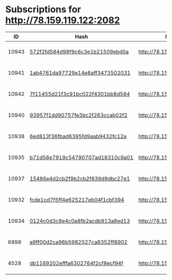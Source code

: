 # Subscriptions for http://78.159.119.122:2082

| ID | Hash | Server | Username | Created | Expires |
|---|---|---|---|---|---|
| 10943 | [572f2fd584d98f9c6c3e1b21509ebd0a](https://bio.odjezdy.online/iptv/?data=572f2fd584d98f9c6c3e1b21509ebd0a) | http://78.159.119.122:2082 | Xplus-1-VZrgbJqgy0 | 2025-03-02 23:09:16 | 1920995460 |
| 10941 | [1ab4761da97729e14e8aff3473502031](https://bio.odjezdy.online/iptv/?data=1ab4761da97729e14e8aff3473502031) | http://78.159.119.122:2082 | Xplus-1-pNldW94F8w | 2025-03-02 23:09:16 | 1923580314 |
| 10942 | [7f11455d21f3c91bc022f4301bb8d584](https://bio.odjezdy.online/iptv/?data=7f11455d21f3c91bc022f4301bb8d584) | http://78.159.119.122:2082 | Xplus-V3-756HLLif0G | 2025-03-02 23:09:16 | 1968450043 |
| 10940 | [93957f1dd90757fe3bc2f263ccab02f2](https://bio.odjezdy.online/iptv/?data=93957f1dd90757fe3bc2f263ccab02f2) | http://78.159.119.122:2082 | Xplus-pro-aMb5qpGi68 | 2025-03-02 23:09:15 | 1989323610 |
| 10938 | [6ed813f36fbad6395fd9aab9432fc12a](https://bio.odjezdy.online/iptv/?data=6ed813f36fbad6395fd9aab9432fc12a) | http://78.159.119.122:2082 | Tourobox1-1yOPsz67oL | 2025-03-02 23:09:10 | 2042590456 |
| 10935 | [b71d58e7919c54790707ad18310c9a01](https://bio.odjezdy.online/iptv/?data=b71d58e7919c54790707ad18310c9a01) | http://78.159.119.122:2082 | Tourobox1-3I3qW1vbTw | 2025-03-02 23:09:10 | 2005731920 |
| 10937 | [15486e4d2cb2f9b2cb2f639d9dbc27e1](https://bio.odjezdy.online/iptv/?data=15486e4d2cb2f9b2cb2f639d9dbc27e1) | http://78.159.119.122:2082 | Tourobox1-9dzzVm0jD9 | 2025-03-02 23:09:10 | 2011169380 |
| 10932 | [fcde1cd7f5ff4e625217eb04f1cbf394](https://bio.odjezdy.online/iptv/?data=fcde1cd7f5ff4e625217eb04f1cbf394) | http://78.159.119.122:2082 | Tourobox1-nsqovJZ0UJ | 2025-03-02 23:09:09 | 2005635283 |
| 10934 | [0124c0d3c8e4c0a8fb2acdb913a8ed13](https://bio.odjezdy.online/iptv/?data=0124c0d3c8e4c0a8fb2acdb913a8ed13) | http://78.159.119.122:2082 | xplus-2-EVAUJ7biF0 | 2025-03-02 23:09:09 | 2103228000 |
| 6898 | [a9ff00d2ca96b5982527ca8352ff8902](https://bio.odjezdy.online/iptv/?data=a9ff00d2ca96b5982527ca8352ff8902) | http://78.159.119.122:2082 | LIST-MIGIRATION-0mkDfTnWak | 2025-03-02 22:25:57 | 1951780029 |
| 4528 | [db1169202efffa6302764f2cf8ecf94f](https://bio.odjezdy.online/iptv/?data=db1169202efffa6302764f2cf8ecf94f) | http://78.159.119.122:2082 | xplus-2-9lYUL1e1d8 | 2025-03-02 22:01:03 | 1944751679 |
